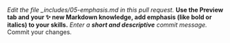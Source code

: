 *Edit the file _includes/05-emphasis.md in this pull request.*
__Use the Preview tab and your ✨ new Markdown knowledge, add emphasis (like bold or italics) to your skills.__
_Enter a **short and descriptive** commit message._
Commit your changes.
